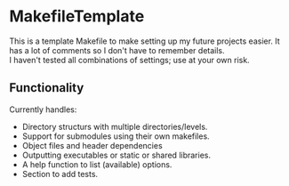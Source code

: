 # MakefileTemplate

This is a template Makefile to make setting up my future projects easier. It has a lot of comments so I don't have to remember details.  
I haven't tested all combinations of settings; use at your own risk.

## Functionality

Currently handles:  
- Directory structurs with multiple directories/levels.
- Support for submodules using their own makefiles.
- Object files and header dependencies
- Outputting executables or static or shared libraries.
- A help function to list (available) options.
- Section to add tests.

